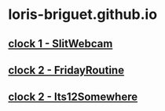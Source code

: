 # loris-briguet.github.io

## [clock 1 - SlitWebcam](https://loris-briguet.github.io/Ecal/s1/DynamicDisplay/01_SlitWebcam/index.html)
## [clock 2 - FridayRoutine](https://loris-briguet.github.io/Ecal/s1/DynamicDisplay/02_FridayRoutine/index.html)
## [clock 2 - Its12Somewhere](https://loris-briguet.github.io/Ecal/s1/DynamicDisplay/03_Its12Somewhere/index.html)

